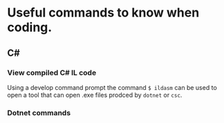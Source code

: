 # Useful commands to know when coding.

## C#
### View compiled C# IL code
Using a develop command prompt the command `$ ildasm` can be used to open a tool that can open .exe files prodced by `dotnet` or `csc`.

### Dotnet commands
```
```
